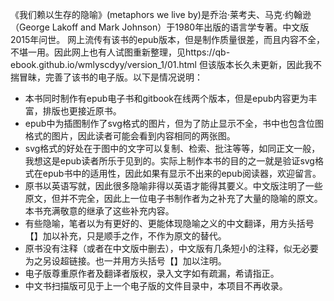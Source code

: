 《我们赖以生存的隐喻》(metaphors we live by)是乔治·莱考夫、马克·约翰逊（George Lakoff and Mark Johnson）于1980年出版的语言学专著。中文版2015年问世。
网上流传有该书的epub版本，但是制作质量很差，而且内容不全，不堪一用。因此网上也有人试图重新整理，见https://qb-ebook.github.io/wmlyscdyy/version_1/01.html
但该版本长久未更新，因此我不揣冒昧，完善了该书的电子版。以下是情况说明：
- 本书同时制作有epub电子书和gitbook在线两个版本，但是epub内容更为丰富，排版也更接近原书。
- epub中为插图制作了svg格式的图片，但为了防止显示不全，书中也包含位图格式的图片，因此读者可能会看到内容相同的两张图。
- svg格式的好处在于图中的文字可以复制、检索、批注等等，如同正文一般，我想这是epub读者所乐于见到的。实际上制作本书的目的之一就是验证svg格式在epub书中的适用性，因此如果有显示不出来的epub阅读器，欢迎留言。
- 原书以英语写就，因此很多隐喻非得以英语才能得其要义。中文版注明了一些原文，但并不完全，因此上一位电子书制作者为之补充了大量的隐喻的原文。本书充满敬意的继承了这些补充内容。
- 有些隐喻，笔者以为有更好的、更能体现隐喻之义的中文翻译，用方头括号【】加以补充，只是顺手之作，不作为原文的替代。
- 原书没有注释（或者在中文版中删去），中文版有几条短小的注释，似无必要为之另设超链接。也一并用方头括号【】加以注明。
- 电子版尊重原作者及翻译者版权，录入文字如有疏漏，希请指正。
- 中文书扫描版可见于上一个电子版的文件目录中，本项目不再收录。
